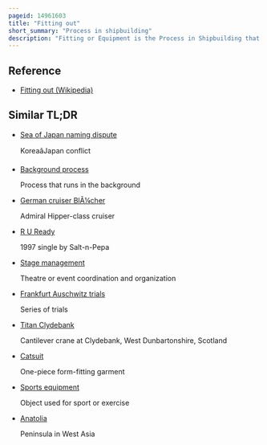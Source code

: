```yaml
---
pageid: 14961603
title: "Fitting out"
short_summary: "Process in shipbuilding"
description: "Fitting or Equipment is the Process in Shipbuilding that follows the Float Outlaunch of a Vessel and precedes the Sea Trials. It is the Period where the remaining Construction of the Ship is completed and ready for Delivery to her Owners. Since most of the fitting Process is internal Work this Stage can overlap with the later Stages such as the Sea Trials."
---
```


## Reference

- [Fitting out (Wikipedia)](https://en.wikipedia.org/?curid=14961603)

## Similar TL;DR

- [Sea of Japan naming dispute](/tldr/en/sea-of-japan-naming-dispute)

  KoreaâJapan conflict

- [Background process](/tldr/en/background-process)

  Process that runs in the background

- [German cruiser BlÃ¼cher](/tldr/en/german-cruiser-blucher)

  Admiral Hipper-class cruiser

- [R U Ready](/tldr/en/r-u-ready)

  1997 single by Salt-n-Pepa

- [Stage management](/tldr/en/stage-management)

  Theatre or event coordination and organization

- [Frankfurt Auschwitz trials](/tldr/en/frankfurt-auschwitz-trials)

  Series of trials

- [Titan Clydebank](/tldr/en/titan-clydebank)

  Cantilever crane at Clydebank, West Dunbartonshire, Scotland

- [Catsuit](/tldr/en/catsuit)

  One-piece form-fitting garment

- [Sports equipment](/tldr/en/sports-equipment)

  Object used for sport or exercise

- [Anatolia](/tldr/en/anatolia)

  Peninsula in West Asia
